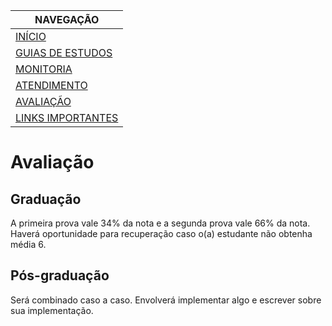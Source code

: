 |  NAVEGAÇÃO 	|
|---	        |
|  [INÍCIO](../) 	        |
|  [GUIAS DE ESTUDOS](../guia-de-estudos/)  	        |
|  [MONITORIA](../monitoria)	        |
|  [ATENDIMENTO](../atendimento/)	        |
|  [AVALIAÇÃO]()	        |
|  [LINKS IMPORTANTES](../links-importantes)	        |

# Avaliação


## Graduação

A primeira prova vale 34% da nota e a segunda prova vale 66% da nota. Haverá oportunidade para recuperação caso o(a) estudante não obtenha média 6.

## Pós-graduação

Será combinado caso a caso. Envolverá implementar algo e escrever sobre sua implementação.
